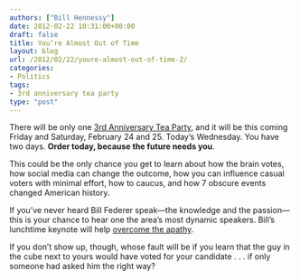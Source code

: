 ```yaml
---
authors: ["Bill Hennessy"]
date: 2012-02-22 10:31:00+00:00
draft: false
title: You’re Almost Out of Time
layout: blog
url: /2012/02/22/youre-almost-out-of-time-2/
categories:
- Politics
tags:
- 3rd anniversary tea party
type: "post"
---
```


There will be only one [3rd Anniversary Tea Party](https://3rdanniversaryteaparty.eventbrite.com/), and it will be this coming Friday and Saturday, February 24 and 25. Today’s Wednesday. You have two days. **Order today, because the future needs you**.

This could be the only chance you get to learn about how the brain votes, how social media can change the outcome, how you can influence casual voters with minimal effort, how to caucus, and how 7 obscure events changed American history.

If you’ve never heard Bill Federer speak—the knowledge and the passion—this is your chance to hear one the area’s most dynamic speakers. Bill’s lunchtime keynote will help [overcome the apathy](https://hennessysview.com/2012-election/apathy/). 

If you don’t show up, though, whose fault will be if you learn that the guy in the cube next to yours would have voted for your candidate . . . if only someone had asked him the right way?

